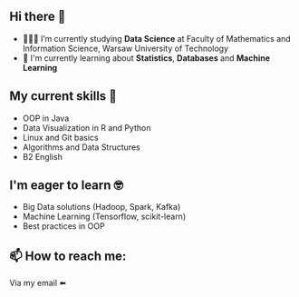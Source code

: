 ## Hi there 👋

- 👨🏻‍🎓 I’m currently studying **Data Science** at Faculty of Mathematics and Information Science, Warsaw University of Technology
- 🌱 I'm currently learning about **Statistics**, **Databases** and **Machine Learning**

## My current skills 💪

- OOP in Java
- Data Visualization in R and Python
- Linux and Git basics
- Algorithms and Data Structures
- B2 English

## I'm eager to learn 🤓

- Big Data solutions (Hadoop, Spark, Kafka)
- Machine Learning (Tensorflow, scikit-learn)
- Best practices in OOP

## 📫 How to reach me: 

Via my email ⬅️
